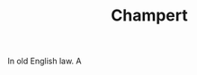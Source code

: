 ---
title: Champert
letter: C
permalink: "/definitions/bld-champert.html"
body: In old English law. A
published_at: '2018-07-07'
source: Black's Law Dictionary 2nd Ed (1910)
layout: post
---